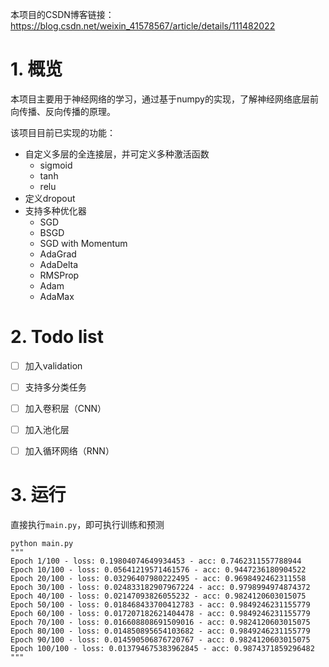 本项目的CSDN博客链接：https://blog.csdn.net/weixin_41578567/article/details/111482022

# 1. 概览

本项目主要用于神经网络的学习，通过基于numpy的实现，了解神经网络底层前向传播、反向传播的原理。

该项目目前已实现的功能：

- 自定义多层的全连接层，并可定义多种激活函数
  - sigmoid
  - tanh
  - relu
- 定义dropout
- 支持多种优化器
  - SGD
  - BSGD
  - SGD with Momentum
  - AdaGrad
  - AdaDelta
  - RMSProp
  - Adam
  - AdaMax

# 2. Todo list

- [ ] 加入validation

- [ ] 支持多分类任务

- [ ] 加入卷积层（CNN）
- [ ] 加入池化层
- [ ] 加入循环网络（RNN）



# 3. 运行

直接执行`main.py`，即可执行训练和预测



```shell
python main.py
"""
Epoch 1/100 - loss: 0.19804074649934453 - acc: 0.7462311557788944
Epoch 10/100 - loss: 0.05641219571461576 - acc: 0.9447236180904522
Epoch 20/100 - loss: 0.03296407980222495 - acc: 0.9698492462311558
Epoch 30/100 - loss: 0.024833182907967224 - acc: 0.9798994974874372
Epoch 40/100 - loss: 0.02147093826055232 - acc: 0.9824120603015075
Epoch 50/100 - loss: 0.018468433700412783 - acc: 0.9849246231155779
Epoch 60/100 - loss: 0.017207182621404478 - acc: 0.9849246231155779
Epoch 70/100 - loss: 0.016608808691509016 - acc: 0.9824120603015075
Epoch 80/100 - loss: 0.014850895654103682 - acc: 0.9849246231155779
Epoch 90/100 - loss: 0.014590506876720767 - acc: 0.9824120603015075
Epoch 100/100 - loss: 0.013794675383962845 - acc: 0.9874371859296482
"""
```


